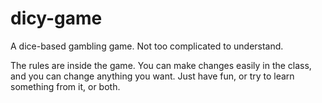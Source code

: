 # dicy-game
A dice-based gambling game. Not too complicated to understand.

The rules are inside the game. You can make changes easily in the class, and you can change anything you want.
Just have fun, or try to learn something from it, or both.
